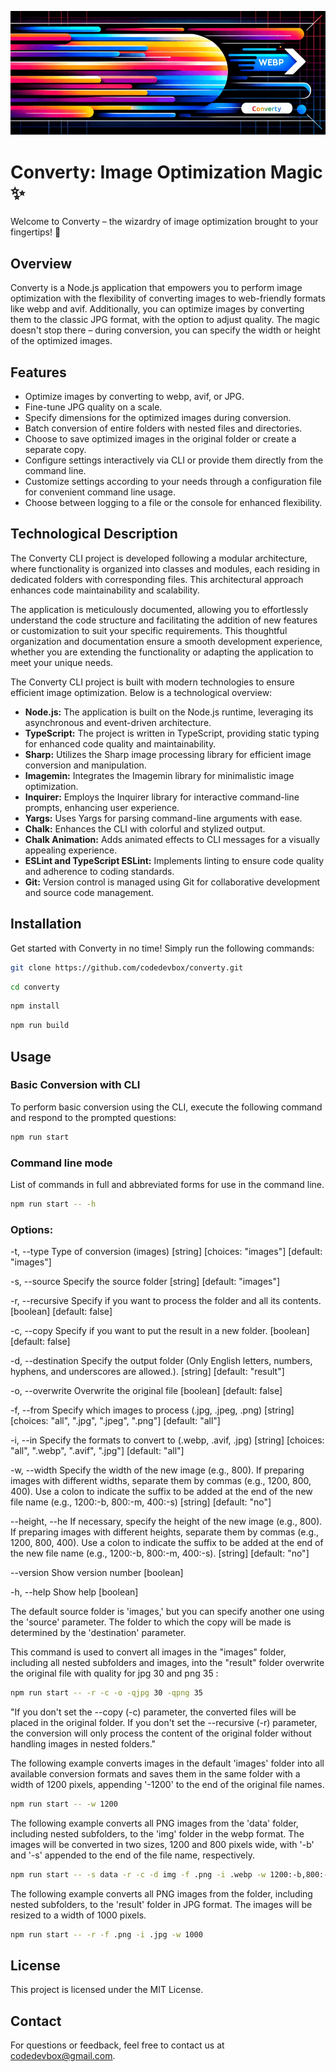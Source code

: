 ![Converty Banner](./info/converty-banner.png)

# Converty: Image Optimization Magic ✨

Welcome to Converty – the wizardry of image optimization brought to your fingertips! 🌈

## Overview

Converty is a Node.js application that empowers you to perform image optimization with the flexibility of converting images to web-friendly formats like webp and avif. Additionally, you can optimize images by converting them to the classic JPG format, with the option to adjust quality. The magic doesn't stop there – during conversion, you can specify the width or height of the optimized images.

## Features

- Optimize images by converting to webp, avif, or JPG.
- Fine-tune JPG quality on a scale.
- Specify dimensions for the optimized images during conversion.
- Batch conversion of entire folders with nested files and directories.
- Choose to save optimized images in the original folder or create a separate copy.
- Configure settings interactively via CLI or provide them directly from the command line.
- Customize settings according to your needs through a configuration file for convenient command line usage.
- Choose between logging to a file or the console for enhanced flexibility.

## Technological Description

The Converty CLI project is developed following a modular architecture, where functionality is organized into classes and modules, each residing in dedicated folders with corresponding files. This architectural approach enhances code maintainability and scalability.

The application is meticulously documented, allowing you to effortlessly understand the code structure and facilitating the addition of new features or customization to suit your specific requirements. This thoughtful organization and documentation ensure a smooth development experience, whether you are extending the functionality or adapting the application to meet your unique needs.

The Converty CLI project is built with modern technologies to ensure efficient image optimization. Below is a technological overview:

- **Node.js:** The application is built on the Node.js runtime, leveraging its asynchronous and event-driven architecture.
- **TypeScript:** The project is written in TypeScript, providing static typing for enhanced code quality and maintainability.
- **Sharp:** Utilizes the Sharp image processing library for efficient image conversion and manipulation.
- **Imagemin:** Integrates the Imagemin library for minimalistic image optimization.
- **Inquirer:** Employs the Inquirer library for interactive command-line prompts, enhancing user experience.
- **Yargs:** Uses Yargs for parsing command-line arguments with ease.
- **Chalk:** Enhances the CLI with colorful and stylized output.
- **Chalk Animation:** Adds animated effects to CLI messages for a visually appealing experience.
- **ESLint and TypeScript ESLint:** Implements linting to ensure code quality and adherence to coding standards.
- **Git:** Version control is managed using Git for collaborative development and source code management.

## Installation

Get started with Converty in no time! Simply run the following commands:

```bash
git clone https://github.com/codedevbox/converty.git
```

```bash
cd converty
```

```bash
npm install
```

```bash
npm run build
```

## Usage

### Basic Conversion with CLI

To perform basic conversion using the CLI, execute the following command and respond to the prompted questions:

```bash
npm run start
```

### Command line mode

List of commands in full and abbreviated forms for use in the command line.

```bash
npm run start -- -h
```

### Options:

-t, --type Type of conversion (images) [string] [choices: "images"] [default: "images"]

-s, --source Specify the source folder [string] [default: "images"]

-r, --recursive Specify if you want to process the folder and all its contents. [boolean] [default: false]

-c, --copy Specify if you want to put the result in a new folder. [boolean] [default: false]

-d, --destination Specify the output folder (Only English letters, numbers, hyphens, and underscores are allowed.). [string] [default: "result"]

-o, --overwrite Overwrite the original file [boolean] [default: false]

-f, --from Specify which images to process (.jpg, .jpeg, .png) [string] [choices: "all", ".jpg", ".jpeg", ".png"] [default: "all"]

-i, --in Specify the formats to convert to (.webp, .avif, .jpg) [string] [choices: "all", ".webp", ".avif", ".jpg"] [default: "all"]

-w, --width Specify the width of the new image (e.g., 800). If preparing images with different widths, separate them by commas (e.g., 1200, 800, 400). Use a colon to indicate the suffix to be added at the end of the new file name (e.g., 1200:-b, 800:-m, 400:-s) [string] [default: "no"]

--height, --he If necessary, specify the height of the new image (e.g., 800). If preparing images with different heights, separate them by commas (e.g., 1200, 800, 400). Use a colon to indicate the suffix to be added at the end of the new file name (e.g., 1200:-b, 800:-m, 400:-s). [string] [default: "no"]

--version Show version number [boolean]

-h, --help Show help [boolean]

The default source folder is 'images,' but you can specify another one using the 'source' parameter. The folder to which the copy will be made is determined by the 'destination' parameter.

This command is used to convert all images in the "images" folder, including all nested subfolders and images, into the "result" folder overwrite the original file with quality for jpg 30 and png 35 :

```bash
npm run start -- -r -c -o -qjpg 30 -qpng 35
```

"If you don't set the --copy (-c) parameter, the converted files will be placed in the original folder. If you don't set the --recursive (-r) parameter, the conversion will only process the content of the original folder without handling images in nested folders."

The following example converts images in the default 'images' folder into all available conversion formats and saves them in the same folder with a width of 1200 pixels, appending '-1200' to the end of the original file names.

```bash
npm run start -- -w 1200
```

The following example converts all PNG images from the 'data' folder, including nested subfolders, to the 'img' folder in the webp format. The images will be converted in two sizes, 1200 and 800 pixels wide, with '-b' and '-s' appended to the end of the file name, respectively.

```bash
npm run start -- -s data -r -c -d img -f .png -i .webp -w 1200:-b,800:-s
```

The following example converts all PNG images from the folder, including nested subfolders, to the 'result' folder in JPG format. The images will be resized to a width of 1000 pixels.

```bash
npm run start -- -r -f .png -i .jpg -w 1000
```

## License

This project is licensed under the MIT License.

## Contact

For questions or feedback, feel free to contact us at codedevbox@gmail.com.
